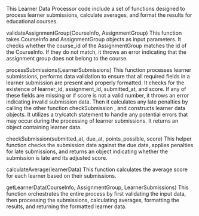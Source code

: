 
This Learner Data Processor code include a set of functions designed to process learner submissions, calculate averages, and format the results for educational courses.

validateAssignmentGroup(CourseInfo, AssignmentGroup)
This function takes CourseInfo and AssignmentGroup objects as input parameters. It checks whether the course_id of the AssignmentGroup matches the id of the CourseInfo. If they do not match, it throws an error indicating that the assignment group does not belong to the course.

processSubmissions(LearnerSubmissions)
This function processes learner submissions, performs data validation to ensure that all required fields in a learner submission are present and properly formatted. It checks for the existence of learner_id, assignment_id, submitted_at, and score. If any of these fields are missing or if score is not a valid number, it throws an error indicating invalid submission data. Then it calculates any late penalties by calling the other function checkSubmission , and constructs learner data objects. It utilizes a try/catch statement to handle any potential errors that may occur during the processing of learner submissions. It returns an object containing learner data.

checkSubmission(submitted_at, due_at, points_possible, score)
This helper function checks the submission date against the due date, applies penalties for late submissions, and returns an object indicating whether the submission is late and its adjusted score.

calculateAverage(learnerData)
This function calculates the average score for each learner based on their submissions.

getLearnerData(CourseInfo, AssignmentGroup, LearnerSubmissions)
This function orchestrates the entire process by first validating the input data, then processing the submissions, calculating averages, formatting the results, and returning the formatted learner data.


